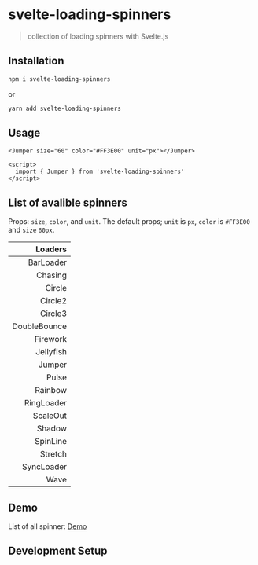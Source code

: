 # svelte-loading-spinners

> collection of loading spinners with Svelte.js

## Installation

```bash
npm i svelte-loading-spinners
```

or

```bash
yarn add svelte-loading-spinners
```

## Usage

```svelte
<Jumper size="60" color="#FF3E00" unit="px"></Jumper>

<script>
  import { Jumper } from 'svelte-loading-spinners'
</script>
```

## List of avalible spinners

Props: `size`, `color`, and `unit`. 
The default props; `unit` is `px`, `color` is `#FF3E00` and `size` `60px`.

|      Loaders |
| -----------: |
|    BarLoader |
|      Chasing |
|       Circle |
|      Circle2 |
|      Circle3 |
| DoubleBounce |
|     Firework |
|    Jellyfish |
|       Jumper |
|        Pulse |
|      Rainbow |
|   RingLoader |
|     ScaleOut |
|       Shadow |
|     SpinLine |
|      Stretch |
|   SyncLoader |
|         Wave |

## Demo

List of all spinner: [Demo](https://schum123.github.io/svelte-loading-spinners/)

## Development Setup
